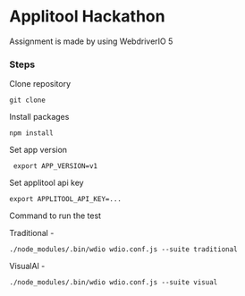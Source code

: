 # Applitool Hackathon
Assignment is made by using WebdriverIO 5 

### Steps

Clone repository

```git clone ``` 

Install packages

```npm install```

Set app version

``` export APP_VERSION=v1```

Set applitool api key

``` export APPLITOOL_API_KEY=... ```

Command to run the test

Traditional - 

```./node_modules/.bin/wdio wdio.conf.js --suite traditional ```

VisualAl - 

```./node_modules/.bin/wdio wdio.conf.js --suite visual ```
